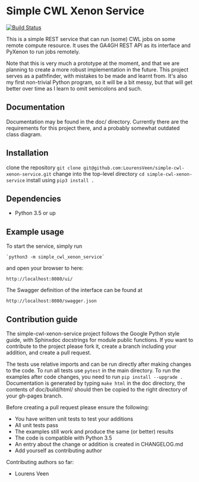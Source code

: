 Simple CWL Xenon Service
========================
[![Build Status](https://api.travis-ci.org/LourensVeen/simple-cwl-xenon-service.svg?branch=master)](https://travis-ci.org/LourensVeen/simple-cwl-xenon-service)

This is a simple REST service that can run (some) CWL jobs on some remote
compute resource. It uses the GA4GH REST API as its interface and PyXenon
to run jobs remotely.

Note that this is very much a prototype at the moment, and that we are
planning to create a more robust implementation in the future. This
project serves as a pathfinder, with mistakes to be made and learnt
from. It's also my first non-trivial Python program, so it will be a bit
messy, but that will get better over time as I learn to omit semicolons
and such.

Documentation
-------------
Documentation may be found in the doc/ directory. Currently there are
the requirements for this project there, and a probably somewhat outdated
class diagram.

Installation
------------
clone the repository
    `git clone git@github.com:LourensVeen/simple-cwl-xenon-service.git`
change into the top-level directory
    `cd simple-cwl-xenon-service`
install using
    `pip3 install .`

Dependencies
------------
 * Python 3.5 or up

Example usage
-------------
To start the service, simply run

    `python3 -m simple_cwl_xenon_service`

and open your browser to here:

```
http://localhost:8080/ui/
```

The Swagger definition of the interface can be found at

```
http://localhost:8080/swagger.json
```

Contribution guide
------------------
The simple-cwl-xenon-service project follows the Google Python style guide, with Sphinxdoc docstrings for module public functions. If you want to
contribute to the project please fork it, create a branch including your addition, and create a pull request.

The tests use relative imports and can be run directly after making
changes to the code. To run all tests use `pytest` in the main directory.
To run the examples after code changes, you need to run `pip install --upgrade .`
Documentation is generated by typing `make html` in the doc directory,
the contents of doc/build/html/ should then be copied to the right directory of your gh-pages branch.

Before creating a pull request please ensure the following:
* You have written unit tests to test your additions
* All unit tests pass
* The examples still work and produce the same (or better) results
* The code is compatible with Python 3.5
* An entry about the change or addition is created in CHANGELOG.md
* Add yourself as contributing author

Contributing authors so far:
* Lourens Veen
